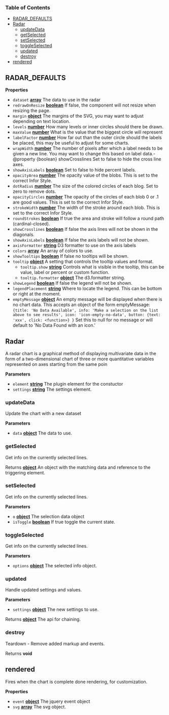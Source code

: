 <!-- Generated by documentation.js. Update this documentation by updating the source code. -->

### Table of Contents

-   [RADAR_DEFAULTS][1]
-   [Radar][2]
    -   [updateData][3]
    -   [getSelected][4]
    -   [setSelected][5]
    -   [toggleSelected][6]
    -   [updated][7]
    -   [destroy][8]
-   [rendered][9]

## RADAR_DEFAULTS

**Properties**

-   `dataset` **[array][10]** The data to use in the radar
-   `redrawOnResize` **[boolean][11]** If false, the component will not resize when resizing the page.
-   `margin` **[object][12]** The margins of the SVG, you may want to adjust
    depending on text location.
-   `levels` **[number][13]** How many levels or inner circles should there be drawn.
-   `maxValue` **[number][13]** What is the value that the biggest circle will represent
-   `labelFactor` **[number][13]** How far out than the outer circle should the labels be placed,
    this may be useful to adjust for some charts.
-   `wrapWidth` **[number][13]** The number of pixels after which a label needs to be
    given a new line. You may want to change this based on label data.-   @property {boolean} showCrosslines Set to false to hide the cross line axes.
-   `showAxisLabels` **[boolean][11]** Set to false to hide percent labels.
-   `opacityArea` **[number][13]** The opacity value of the blobs.
    This is set to the correct Infor Style.
-   `dotRadius` **[number][13]** The size of the colored circles of each blog.
    Set to zero to remove dots.
-   `opacityCircles` **[number][13]** The opacity of the circles of each blob 0 or .1 are good values.
    This is set to the correct Infor Style.
-   `strokeWidth` **[number][13]** The width of the stroke around each blob.
    This is set to the correct Infor Style.
-   `roundStrokes` **[boolean][11]** If true the area and stroke will follow a
    round path (cardinal-closed).
-   `showCrosslines` **[boolean][11]** If false the axis lines will not be shown in the diagonals.
-   `showAxisLabels` **[boolean][11]** If false the axis labels will not be shown.
-   `axisFormatter` **[string][14]** D3 formatter to use on the axis labels
-   `colors` **[array][10]** An array of colors to use.
-   `showTooltips` **[boolean][11]** If false no tooltips will be shown.
-   `tooltip` **[object][12]** A setting that controls the tooltip values and format.
    -   `tooltip.show` **[string][14]** Controls what is visible in the tooltip, this can be value, label
        or percent or custom function.
    -   `tooltip.formatter` **[object][12]** The d3.formatter string.
-   `showLegend` **[boolean][11]** If false the legend will not be shown.
-   `legendPlacement` **[string][14]** Where to locate the legend. This can be bottom or right at
    the moment.
-   `emptyMessage` **[object][12]** An empty message will be displayed when there is no chart data.
    This accepts an object of the form emptyMessage:
    `{title: 'No Data Available',
     info: 'Make a selection on the list above to see results', icon: 'icon-empty-no-data',
     button: {text: 'xxx', click: <function>}
     }`
     Set this to null for no message or will default to 'No Data Found with an icon.'

## Radar

A radar chart is a graphical method of displaying multivariate data in the form of a
two-dimensional chart of three or more quantitative variables represented on axes starting
from the same poin

**Parameters**

-   `element` **[string][14]** The plugin element for the constuctor
-   `settings` **[string][14]** The settings element.

### updateData

Update the chart with a new dataset

**Parameters**

-   `data` **[object][12]** The data to use.

### getSelected

Get info on the currently selected lines.

Returns **[object][12]** An object with the matching data and reference to the triggering element.

### setSelected

Get info on the currently selected lines.

**Parameters**

-   `o` **[object][12]** The selection data object
-   `isToggle` **[boolean][11]** If true toggle the current state.

### toggleSelected

Get info on the currently selected lines.

**Parameters**

-   `options` **[object][12]** The selected info object.

### updated

Handle updated settings and values.

**Parameters**

-   `settings` **[object][12]** The new settings to use.

Returns **[object][12]** The api for chaining.

### destroy

Teardown - Remove added markup and events.

Returns **void** 

## rendered

Fires when the chart is complete done rendering, for customization.

**Properties**

-   `event` **[object][12]** The jquery event object
-   `svg` **[array][10]** The svg object.

[1]: #radar_defaults

[2]: #radar

[3]: #updatedata

[4]: #getselected

[5]: #setselected

[6]: #toggleselected

[7]: #updated

[8]: #destroy

[9]: #rendered

[10]: https://developer.mozilla.org/docs/Web/JavaScript/Reference/Global_Objects/Array

[11]: https://developer.mozilla.org/docs/Web/JavaScript/Reference/Global_Objects/Boolean

[12]: https://developer.mozilla.org/docs/Web/JavaScript/Reference/Global_Objects/Object

[13]: https://developer.mozilla.org/docs/Web/JavaScript/Reference/Global_Objects/Number

[14]: https://developer.mozilla.org/docs/Web/JavaScript/Reference/Global_Objects/String
